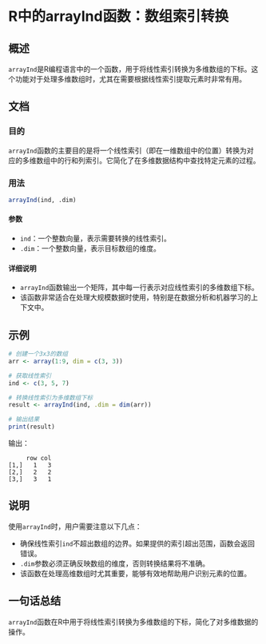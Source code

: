 <!--
Meta Description: # R中的arrayInd函数：数组索引转换 ## 概述 `arrayInd`是R编程语言中的一个函数，用于将线性索引转换为多维数组的下标。这个功能对于处理多维数组时，尤其在需要根据线性索引提取元素时非常有用。 ## 文档 ### 目的 `arrayInd`函数的主要目的是将一个线性索引（即在一维数...
Meta Keywords: arrayind, dim, ind, 一个整数向量, arr
-->

# R中的arrayInd函数：数组索引转换

## 概述
`arrayInd`是R编程语言中的一个函数，用于将线性索引转换为多维数组的下标。这个功能对于处理多维数组时，尤其在需要根据线性索引提取元素时非常有用。

## 文档
### 目的
`arrayInd`函数的主要目的是将一个线性索引（即在一维数组中的位置）转换为对应的多维数组中的行和列索引。它简化了在多维数据结构中查找特定元素的过程。

### 用法
```R
arrayInd(ind, .dim)
```

#### 参数
- `ind`：一个整数向量，表示需要转换的线性索引。
- `.dim`：一个整数向量，表示目标数组的维度。

#### 详细说明
- `arrayInd`函数输出一个矩阵，其中每一行表示对应线性索引的多维数组下标。
- 该函数非常适合在处理大规模数据时使用，特别是在数据分析和机器学习的上下文中。

## 示例
```R
# 创建一个3x3的数组
arr <- array(1:9, dim = c(3, 3))

# 获取线性索引
ind <- c(3, 5, 7)

# 转换线性索引为多维数组下标
result <- arrayInd(ind, .dim = dim(arr))

# 输出结果
print(result)
```
输出：
```
     row col
[1,]   1   3
[2,]   2   2
[3,]   3   1
```

## 说明
使用`arrayInd`时，用户需要注意以下几点：
- 确保线性索引`ind`不超出数组的边界。如果提供的索引超出范围，函数会返回错误。
- `.dim`参数必须正确反映数组的维度，否则转换结果将不准确。
- 该函数在处理高维数组时尤其重要，能够有效地帮助用户识别元素的位置。

## 一句话总结
`arrayInd`函数在R中用于将线性索引转换为多维数组的下标，简化了对多维数据的操作。